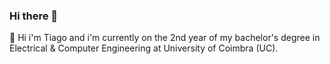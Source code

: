 ### Hi there 👋

 🌱 Hi i'm Tiago and i'm currently on the 2nd year of my bachelor's degree in Electrical & Computer Engineering at University of Coimbra (UC).


